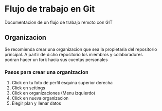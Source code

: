# Flujo de trabajo en Git
Documentacion de un flujo de trabajo remoto con GIT

## Organizacion 

Se recomienda crear una organizacion que sea la propietaria del repositorio principal. A partir de 
dicho repositorio los miembros y colaboradores podran hacer  un fork hacia sus cuentas personales


### Pasos para crear una organizacion 

1. Click en tu foto de perfil esquina superior derecha
2. Click en settings
3. Click en organizaciones (Menu izquierdo)
4. Click en nueva organizacion
5. Elegir plan y llenar datos